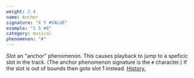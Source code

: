 ```yaml
---
weight: 2.4
name: Anchor
signature: "X Y #VALUE"
example: "1 5 #8"
category: musical
phenomenon: "#"
---
```

Slot an "anchor" phenomenon. This causes playback to jump to a speficic slot in the track. (The anchor phenomenon signature is the `#` character.) If the slot is out of bounds then goto slot 1 instead. [History.](https://en.wikipedia.org/wiki/HTML_element#Anchor)